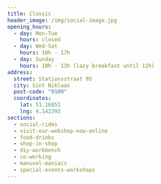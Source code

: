 ```yaml
---
title: Classic
header_image: /img/social-image.jpg
opening_hours:
  - day: Mon-Tue
    hours: closed
  - day: Wed-Sat
    hours: 10h - 17h
  - day: Sunday
    hours: 10h - 13h (lazy breakfast until 12h)
address:
  street: Stationsstraat 95
  city: Sint Niklaas
  post-code: "9100"
  coordinates:
    lat: 51.16851
    lng: 4.142393
sections:
  - social-rides
  - visit-our-webshop-now-online
  - food-drinks
  - shop-in-shop
  - diy-workbench
  - co-working
  - manuvel-maniacs
  - special-events-workshops
---
```

